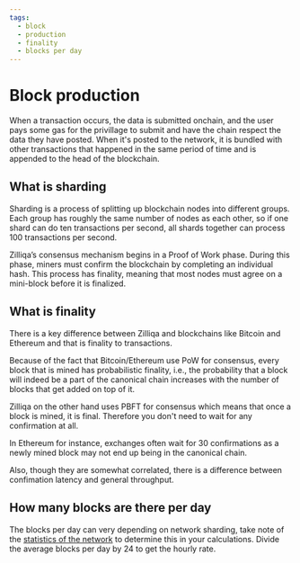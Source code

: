 ```yaml
---
tags:
  - block
  - production
  - finality 
  - blocks per day
---
```

# Block production

When a transaction occurs, the data is submitted onchain, and the user pays some gas for the privillage to submit and have the chain respect the data they have posted. When it's posted to the network, it is bundled with other transactions that happened in the same period of time and is appended to the head of the blockchain.

## What is sharding

Sharding is a process of splitting up blockchain nodes into different groups. Each group has roughly the same number of nodes as each other, so if one shard can do ten transactions per second, all shards together can process 100 transactions per second.

Zilliqa’s consensus mechanism begins in a Proof of Work phase. During this phase, miners must confirm the blockchain by completing an individual hash. This process has finality, meaning that most nodes must agree on a mini-block before it is finalized.

## What is finality

There is a key difference between Zilliqa and blockchains like Bitcoin and Ethereum and that is finality to transactions.

Because of the fact that Bitcoin/Ethereum use PoW for consensus, every block that is mined has probabilistic finality, i.e., the probability that a block will indeed be a part of the canonical chain increases with the number of blocks that get added on top of it.

Zilliqa on the other hand uses PBFT for consensus which means that once a block is mined, it is final. Therefore you don't need to wait for any confirmation at all.

In Ethereum for instance, exchanges often wait for 30 confirmations as a newly mined block may not end up being in the canonical chain.

Also, though they are somewhat correlated, there is a difference between confimation latency and general throughput.

## How many blocks are there per day

The blocks per day can very depending on network sharding, take note of the [statistics of the network](https://viewblock.io/zilliqa/stat/blockCountHistory) to determine this in your calculations. Divide the average blocks per day by 24 to get the hourly rate.
